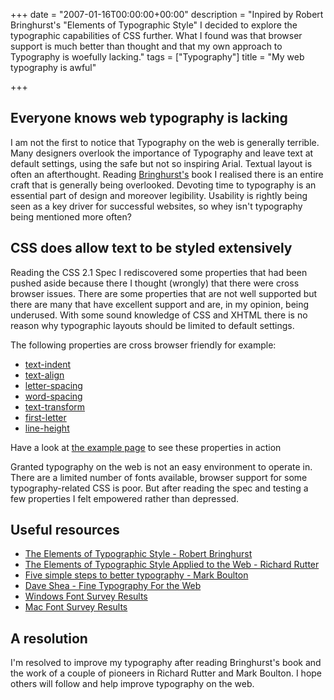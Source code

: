 +++
date = "2007-01-16T00:00:00+00:00"
description = "Inpired by Robert Bringhurst's \"Elements of Typographic Style\" I decided to explore the typographic capabilities of CSS further. What I found was that browser support is much better than thought and that my own approach to Typography is woefully lacking."
tags = ["Typography"]
title = "My web typography is awful"

+++

## Everyone knows web typography is lacking

I am not the first to notice that Typography on the web is generally terrible. Many designers overlook the importance of Typography and leave text at default settings, using the safe but not so inspiring Arial. Textual layout is often an afterthought. Reading <a href="/journal/elements_of_typographic_style_bringhurst/">Bringhurst's</a> book I realised there is an entire craft that is generally being overlooked. Devoting time to typography is an essential part of design and moreover legibility. Usability is rightly being seen as a key driver for successful websites, so whey isn't typography being mentioned more often?

## CSS does allow text to be styled extensively

Reading the CSS 2.1 Spec I rediscovered some properties that had been pushed aside because there I thought (wrongly) that there were cross browser issues. There are some properties that are not well supported but there are many that have excellent support and are, in my opinion, being underused. With some sound knowledge of CSS and XHTML there is no reason why typographic layouts should be limited to default settings.

The following properties are cross browser friendly for example:

*   [text-indent][1]
*   [text-align][2]
*   [letter-spacing][3]
*   [word-spacing][3]
*   [text-transform][4]
*   [first-letter][5]
*   [line-height][6]

Have a look at [the example page][7] to see these properties in action

Granted typography on the web is not an easy environment to operate in. There are a limited number of fonts available, browser support for some typography-related CSS is poor. But after reading the spec and testing a few properties I felt empowered rather than depressed.

## Useful resources

*   [The Elements of Typographic Style - Robert Bringhurst][8]
*   [The Elements of Typographic Style Applied to the Web - Richard Rutter][9]
*   [Five simple steps to better typography - Mark Boulton][10]
*   [Dave Shea - Fine Typography For the Web][11]
*   [Windows Font Survey Results][12]
*   [Mac Font Survey Results][13]

## A resolution

I'm resolved to improve my typography after reading Bringhurst's book and the work of a couple of pioneers in Richard Rutter and Mark Boulton. I hope others will follow and help improve typography on the web.

 [1]: http://www.w3.org/TR/CSS21/text.html#indentation-prop
 [2]: http://www.w3.org/TR/CSS21/text.html#alignment-prop
 [3]: http://www.w3.org/TR/CSS21/text.html#spacing-props
 [4]: http://www.w3.org/TR/CSS21/text.html#propdef-text-transform
 [5]: http://www.w3.org/TR/REC-CSS2/selector.html#first-letter
 [6]: http://www.w3.org/TR/REC-CSS2/visudet.html#propdef-line-height
 [7]: /examples/typography-css
 [8]: http://www.amazon.com/Elements-Typographic-Style-Robert-Bringhurst/dp/0881791326
 [9]: http://webtypography.net/toc/
 [10]: http://www.markboulton.co.uk/journal/comments/five_simple_steps_to_better_typography/
 [11]: http://www.mezzoblue.com/presentations/2005/wdw/type/slides.html
 [12]: http://www.codestyle.org/css/font-family/sampler-WindowsResults.shtml
 [13]: http://www.codestyle.org/css/font-family/sampler-MacResults.shtml
